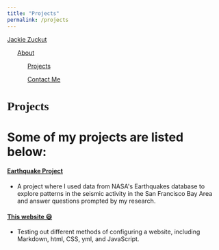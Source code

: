 ```yaml
---
title: "Projects"
permalink: /projects
---
```


<head>
    <title>Projects</title>
    <link rel="stylesheet" href="assets/css/style.css">
  </head>
  <body>
    <nav class = "navbar">
      <a href="index.html" class="logo">Jackie Zuckut</a>
            <ul class="navlinks">
                <u1 class="navitem"><a href="about">About</a></u1>
                <ul class="navitem"><a class = "current" href="projects">Projects</a></ul>
                <ul class="navitem"><a href="contact">Contact Me</a></ul>
            </ul>
    </nav>
    <div class = "header">
      <h1 style="font-family:Trebuchet MS;">Projects</h1>
    </div>
  </body>


# Some of my projects are listed below:
#### [Earthquake Project]
* A project where I used data from NASA's Earthquakes database to explore patterns in the seismic activity in the San Francisco Bay Area
  and answer questions prompted by my research.

#### [This website 😃]
* Testing out different methods of configuring a website, including Markdown, html, CSS, yml, and JavaScript.

[Earthquake Project]: https://jzuckut.github.io/earthquake-project/
[This website 😃]: https://jzuckut.github.io
